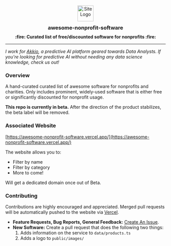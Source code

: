 <div align="center" style="text-align: center; margin-top: 20px;">
    <img src="public/favicon/favicon.ico" alt="Site Logo" width="50" height="50">
    <h3 style="margin: 10px 0;">awesome-nonprofit-software</h3>
    <b>:fire: Curated list of free/discounted software for nonprofits :fire:</b>
</div>

---

*I work for [Akkio](https://www.akkio.com/), a predictive AI platform geared towards Data Analysts. If you're looking
for predictive AI without needing any data science knowledge, check us out!*

### Overview

A hand-curated curated list of awesome software for nonprofits and charities. Only includes prominent, widely-used
software that is either free or significantly discounted for nonprofit usage.

**This repo is currently in beta.** After the direction of the product stabilizes, the beta label will be removed.

### Associated Website

[https://awesome-nonprofit-software.vercel.app/](https://awesome-nonprofit-software.vercel.app/)

The website allows you to:

- Filter by name
- Filter by category
- More to come!

Will get a dedicated domain once out of Beta.

### Contributing

Contributions are highly encouraged and appreciated. Merged pull requests will be automatically pushed to the website
via [Vercel](https://vercel.com/).

- **Feature Requests, Bug Reports, General
  Feedback:** [Create An Issue](https://github.com/andenacitelli/awesome-nonprofit-software/issues).
- **New Software:** Create a pull request that does the following two things:
    1. Adds information on the service to `data/products.ts`
    2. Adds a logo to `public/images/`